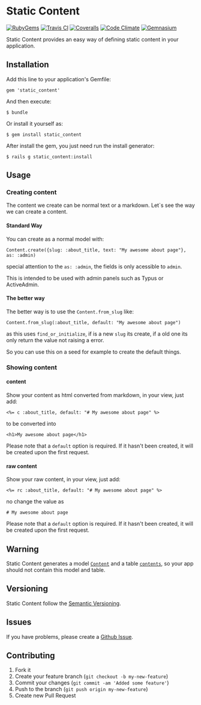 # Static Content
[![RubyGems][gem_version_badge]][ruby_gems]
[![Travis CI][travis_ci_badge]][travis_ci]
[![Coveralls][coveralls_badge]][coveralls]
[![Code Climate][code_climate_badge]][code_climate]
[![Gemnasium][gemnasium_badge]][gemnasium]

Static Content provides an easy way of defining static content in your application.

## Installation

Add this line to your application's Gemfile:

    gem 'static_content'

And then execute:

    $ bundle

Or install it yourself as:

    $ gem install static_content

After install the gem, you just need run the install generator:

    $ rails g static_content:install

## Usage

### Creating content

The content we create can be normal text or a markdown. Let`s see the way we can create a content.

#### Standard Way

You can create as a normal model with:

    Content.create({slug: :about_title, text: "My awesome about page"}, as: :admin)

special attention to the `as: :admin`, the fields is only acessible to `admin`.

This is intended to be used with admin panels such as Typus or ActiveAdmin.

#### The better way

The better way is to use the `Content.from_slug` like:

    Content.from_slug(:about_title, default: "My awesome about page")

as this uses `find_or_initialize`, if is a new `slug` its create, if a old one its only return the value not raising a error.

So you can use this on a seed for example to create the default things.

### Showing content

#### content

Show your content as html converted from markdown, in your view, just add:

```
<%= c :about_title, default: "# My awesome about page" %>
```

to be converted into

```
<h1>My awesome about page</h1>
```

Please note that a `default` option is required. If it hasn't been created, it will be created upon the first request.

#### raw content

Show your raw content, in your view, just add:

```
<%= rc :about_title, default: "# My awesome about page" %>
```

no change the value as

```
# My awesome about page
```

Please note that a `default` option is required. If it hasn't been created, it will be created upon the first request.

## Warning

Static Content generates a model [`Content`](https://github.com/Helabs/static_content/blob/master/app/models/content.rb) and a table [`contents`](https://github.com/Helabs/static_content/blob/master/db/migrate/20120705141451_create_contents.rb), so your app should not contain this model and table.

## Versioning

Static Content follow the [Semantic Versioning](http://semver.org/).

## Issues

If you have problems, please create a [Github Issue](https://github.com/Helabs/static_content).

## Contributing

1. Fork it
2. Create your feature branch (`git checkout -b my-new-feature`)
3. Commit your changes (`git commit -am 'Added some feature'`)
4. Push to the branch (`git push origin my-new-feature`)
5. Create new Pull Request

[gem_version_badge]: https://badge.fury.io/rb/static_content.png
[ruby_gems]: http://rubygems.org/gems/static_content
[code_climate]: https://codeclimate.com/github/Helabs/static_content
[code_climate_badge]: https://codeclimate.com/github/Helabs/static_content.png
[travis_ci]: http://travis-ci.org/Helabs/static_content
[travis_ci_badge]: https://secure.travis-ci.org/Helabs/static_content.png
[gemnasium]: https://gemnasium.com/Helabs/static_content
[gemnasium_badge]: https://gemnasium.com/Helabs/static_content.png
[coveralls]: https://coveralls.io/r/Helabs/static_content
[coveralls_badge]: https://coveralls.io/repos/Helabs/static_content/badge.png?branch=master
